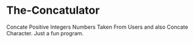 # The-Concatulator
Concate Positive Integers Numbers Taken From Users and also Concate Character. Just a fun program. 
